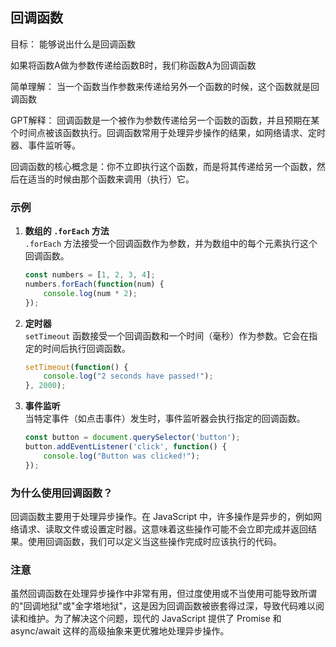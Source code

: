  ## 回调函数

 目标： 能够说出什么是回调函数

 如果将函数A做为参数传递给函数B时，我们称函数A为回调函数

 简单理解： 当一个函数当作参数来传递给另外一个函数的时候，这个函数就是回调函数

GPT解释：
回调函数是一个被作为参数传递给另一个函数的函数，并且预期在某个时间点被该函数执行。回调函数常用于处理异步操作的结果，如网络请求、定时器、事件监听等。

回调函数的核心概念是：你不立即执行这个函数，而是将其传递给另一个函数，然后在适当的时候由那个函数来调用（执行）它。

### 示例

1. **数组的 `.forEach` 方法**  
   `.forEach` 方法接受一个回调函数作为参数，并为数组中的每个元素执行这个回调函数。
   ```javascript
   const numbers = [1, 2, 3, 4];
   numbers.forEach(function(num) {
       console.log(num * 2);
   });
   ```

2. **定时器**  
   `setTimeout` 函数接受一个回调函数和一个时间（毫秒）作为参数。它会在指定的时间后执行回调函数。
   ```javascript
   setTimeout(function() {
       console.log("2 seconds have passed!");
   }, 2000);
   ```

3. **事件监听**  
   当特定事件（如点击事件）发生时，事件监听器会执行指定的回调函数。
   ```javascript
   const button = document.querySelector('button');
   button.addEventListener('click', function() {
       console.log("Button was clicked!");
   });
   ```
  
### 为什么使用回调函数？

回调函数主要用于处理异步操作。在 JavaScript 中，许多操作是异步的，例如网络请求、读取文件或设置定时器。这意味着这些操作可能不会立即完成并返回结果。使用回调函数，我们可以定义当这些操作完成时应该执行的代码。

### 注意

虽然回调函数在处理异步操作中非常有用，但过度使用或不当使用可能导致所谓的"回调地狱"或"金字塔地狱"，这是因为回调函数被嵌套得过深，导致代码难以阅读和维护。为了解决这个问题，现代的 JavaScript 提供了 Promise 和 async/await 这样的高级抽象来更优雅地处理异步操作。